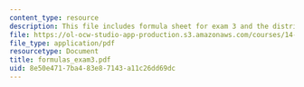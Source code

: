 ```yaml
---
content_type: resource
description: This file includes formula sheet for exam 3 and the distribution tables.
file: https://ol-ocw-studio-app-production.s3.amazonaws.com/courses/14-30-introduction-to-statistical-method-in-economics-spring-2006/8e50e4717ba483e87143a11c26dd69dc_formulas_exam3.pdf
file_type: application/pdf
resourcetype: Document
title: formulas_exam3.pdf
uid: 8e50e471-7ba4-83e8-7143-a11c26dd69dc
---
```


